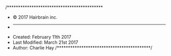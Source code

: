 /*******************************************
* © 2017 Hairbrain inc.
* ---------------------
* Created: February 11th 2017
* Last Modified: March 21st 2017
* Author: Charlie Hay
/******************************************/
